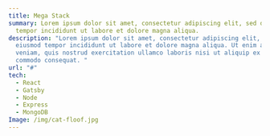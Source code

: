 ```yaml
---
title: Mega Stack
summary: Lorem ipsum dolor sit amet, consectetur adipiscing elit, sed do eiusmod
  tempor incididunt ut labore et dolore magna aliqua.
description: "Lorem ipsum dolor sit amet, consectetur adipiscing elit, sed do
  eiusmod tempor incididunt ut labore et dolore magna aliqua. Ut enim ad minim
  veniam, quis nostrud exercitation ullamco laboris nisi ut aliquip ex ea
  commodo consequat. "
url: "#"
tech:
  - React
  - Gatsby
  - Node
  - Express
  - MongoDB
Image: /img/cat-floof.jpg
---
```

